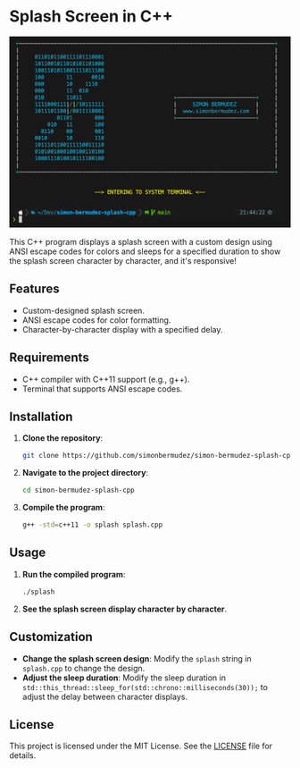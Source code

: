 # Splash Screen in C++

![Splash Screen](media/preview.png?raw=true "Splash Screen")

This C++ program displays a splash screen with a custom design using ANSI escape codes for colors and sleeps for a specified duration to show the splash screen character by character, and it's responsive!

## Features

- Custom-designed splash screen.
- ANSI escape codes for color formatting.
- Character-by-character display with a specified delay.

## Requirements

- C++ compiler with C++11 support (e.g., g++).
- Terminal that supports ANSI escape codes.

## Installation

1. **Clone the repository**:
    ```bash
    git clone https://github.com/simonbermudez/simon-bermudez-splash-cpp
    ```
2. **Navigate to the project directory**:
    ```bash
    cd simon-bermudez-splash-cpp
    ```
3. **Compile the program**:
    ```bash
    g++ -std=c++11 -o splash splash.cpp
    ```

## Usage

1. **Run the compiled program**:
    ```bash
    ./splash
    ```
2. **See the splash screen display character by character**.

## Customization

- **Change the splash screen design**: Modify the `splash` string in `splash.cpp` to change the design.
- **Adjust the sleep duration**: Modify the sleep duration in `std::this_thread::sleep_for(std::chrono::milliseconds(30));` to adjust the delay between character displays.

## License

This project is licensed under the MIT License. See the [LICENSE](LICENSE) file for details.
